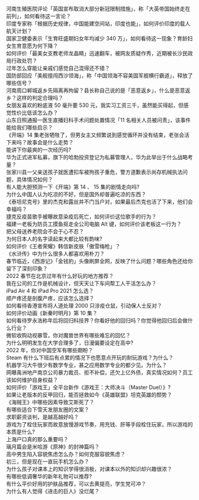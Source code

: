 河南生殖医院评论「英国宣布取消大部分新冠限制措施」，称「大英帝国始终走在前列」，如何看待这一言论？  
印度专家称「根据历史规律，中国能建空间站，印度也能」，如何评价印度的载人航天计划？  
国家卫健委表示「生育旺盛期妇女年均减少 340 万」，如何看待这一现象？育龄妇女生育意愿为何下降？  
如何评价「最美女支教老师龙晶睛」迅速翻车，被网友质疑作秀，近期被长沙民政局行政处罚？  
过年怎么穿能让亲戚们感觉自己混得还不错？  
国防部回应「美舰擅闯西沙领海」，称「中国领海不容美国军舰横行霸道」，释放了哪些信号？  
河南周口郸城返乡先隔离再拘留？县长称自己说的是「恶意返乡」，什么是恶意返乡？这样的判定合理吗？  
女朋友喜欢的粉底液 50 毫升要 530 元，我实习工资三千，虽然能买得起，但感觉性价比低该怎么办？  
山东日照通报一医生直播妇科手术问题处置情况「11 名相关人员被问责」，该事件能给我们哪些启示？  
《开端》14 集老张牺牲了，但男女主又频繁说到感觉循环并没有结束，老张会活下来吗？故事会是什么走势？  
能讲下你最爽的一次经历吗?  
华为正式进军私募，旗下的哈勃投资登记为私募管理人，华为此举出于什么战略考量？  
张家川县一父亲送孩子就医遭扣车被拘孩子重危，警方道歉表示尚存机械执法问题，具体情况如何？  
有人能大胆预测一下《开端》第 14 、 15 集的剧情走向吗?  
为什么中国人认为吃凉的不好，但是国外却普遍吃凉的东西？  
《泰坦尼克号》里的杰克和露丝并不门当户对，如果最后杰克也活了下来，他们会幸福吗？  
捷克反疫苗歌手被曝故意染疫后死亡，如何评价这位歌手的行为？  
福建一老板为防员工摸鱼抠走全公司电脑 Alt 键，如何评价该老板这一行为？  
把父母送养老院会不会于心不忍？  
为何日本人的名字读起来大都比较有韵味?  
如何评价《王者荣耀》韩信新皮肤「傲雪梅枪」？  
《水浒传》中为什么很多人都喜欢用朴刀？  
春节临近，《西游记》「金钱豹」头像刷屏全网，反映了什么问题？哪些角色还给你留下了深刻印象？  
2022 春节在北京过年有什么好玩的地方推荐？  
我在公司的工作是机械设计，但天天让下车间帮工人干活怎么办？  
iPad Air 4 和 iPad Pro 2021 怎么选？  
顺产疼还是剖腹产疼，应该怎么选择？  
如何看待香港宣布将人道处理 2000 只涉疫仓鼠，引动保人士反对？  
如何评价动画《新秦时明月》第 10 集？  
如何看待罗永浩称年后将回归科技界？你看好他的回归吗？你觉得他回归后会做什么行业？  
微软收购动视暴雪，你对魔兽世界有哪些难忘的回忆？  
为什么明明发生在大学合理多了，日漫偏要设定在高中?  
2022 年，你对中国空军有哪些期盼？  
Steam 有什么下班后有点累的情况下也愿意点开玩的耐玩游戏？为什么？  
机器学习大牛很少有数学专业，甚之应用数学专业的都少见。为什么？  
网曝禹洲地产南京公司暴力裁员、拒不补偿，还欠上亿外债，真实情况如何？员工该如何维护自身权益？  
如何评价「游戏王」全平台新作《游戏王：大师决斗（Master Duel）》?  
如果让老版本的反甲回归，能否拯救如今《英雄联盟》坦克英雄的颓势？  
《海贼王》中哪些因素导致艾斯死了？  
有哪些适合下雪天发朋友圈的文案？  
求职薪资谈判，是越高越好吗？  
游戏为了栓住玩家而故意放慢游戏节奏，用充钱、肝等手段栓住玩家，所以游戏的本质是什么?  
上海户口真的那么重要吗？  
璃月篇会是米哈游《原神》的封神篇吗？  
高中男生陷入容貌焦虑怎么办？如何克服容貌焦虑？  
初三，但是现在一直玩手机怎么办？  
为什么孩子对课本上的知识学得很消极，对课本以外的知识却兴趣很浓？  
有哪些低调奢华的新年礼物可以推荐?  
有什么平价好用的护肤品推荐，可以去黄提亮，学生党可冲？  
为什么有人觉得《进击的巨人》没烂尾？  

